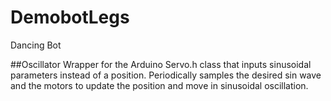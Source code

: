 # DemobotLegs
Dancing Bot

##Oscillator
Wrapper for the Arduino Servo.h class that inputs sinusoidal parameters instead of a position. Periodically samples the desired sin wave and the motors to update the position and move in sinusoidal oscillation. 
